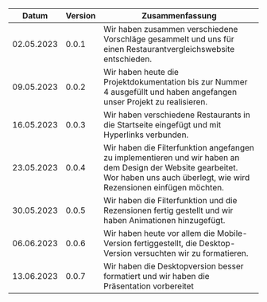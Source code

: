 | Datum      | Version | Zusammenfassung                                                                                                                                                                   |
| ---------- | ------- | --------------------------------------------------------------------------------------------------------------------------------------------------------------------------------- |
| 02.05.2023 | 0.0.1   | Wir haben zusammen verschiedene Vorschläge gesammelt und uns für einen Restaurantvergleichswebsite entschieden.                                                                   |
| 09.05.2023 | 0.0.2   | Wir haben heute die Projektdokumentation bis zur Nummer 4 ausgefüllt und haben angefangen unser Projekt zu realisieren.                                                           |
| 16.05.2023 | 0.0.3   | Wir haben verschiedene Restaurants in die Startseite eingefügt und mit Hyperlinks verbunden.                                                                                      |
| 23.05.2023 | 0.0.4   | Wir haben die Filterfunktion angefangen zu implementieren und wir haben an dem Design der Website gearbeitet. Wor haben uns auch überlegt, wie wird Rezensionen einfügen möchten. |
| 30.05.2023 | 0.0.5   | Wir haben die Filterfunktion und die Rezensionen fertig gestellt und wir haben Animationen hinzugefügt.                                                                           |
| 06.06.2023 | 0.0.6   | Wir haben heute vor allem die Mobile-Version fertiggestellt, die Desktop-Version versuchten wir zu formatieren.                                                                   |
| 13.06.2023 | 0.0.7   | Wir haben die Desktopversion besser formatiert und wir haben die Präsentation vorbereitet                                                                                         |
